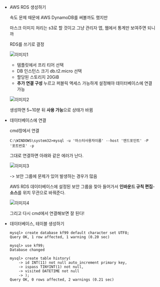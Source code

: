 - AWS RDS 생성하기

  속도 문제 때문에 AWS DynamoDB를 써볼까도 했지만

  마스크 이미지 처리는 s3로 할 것이고 그냥 관리자 앱, 웹에서 통계만 보여주면 되니까

  RDS를 쓰기로 결정

  ![이미지1](https://user-images.githubusercontent.com/30336831/99927245-fd64ab00-2d87-11eb-9fc1-abad57088d80.png)

  - 템플릿에서 프리 티어 선택
  - DB 인스턴스 크기 db.t2.micro 선택
  - 할당된 스토리지 20GiB
  - <b>추가 연결 구성 </b>누르고 퍼블릭 액세스 가능하게 설정해야 데이터베이스에 연결 가능

  ![이미지2](https://user-images.githubusercontent.com/30336831/99927394-94316780-2d88-11eb-984e-b1a4bf9bc97e.png)

  생성하면 5~10분 뒤 <b>사용 가능</b>으로 상태가 바뀜

  

- 데이터베이스에 연결

  cmd창에서 연결

  ```
  C:\WINDOWS\system32>mysql -u '마스터사용자이름' --host '엔드포인트' -P '포트번호' -p
  ```

  그대로 연결하면 아래와 같은 에러가 난다.

  ![이미지3](https://user-images.githubusercontent.com/30336831/99927577-2c2f5100-2d89-11eb-8f4e-f730d9887ac4.png)

  -> 보안 그룹에 문제가 있어 발생하는 경우가 많음

  AWS RDS 데이터베이스에 설정된 보안 그룹을 찾아 들어가서 <b>인바운드 규칙 편집</b>-<b>소스</b>를 위치 무관으로 바꿔준다.

  ![이미지4](https://user-images.githubusercontent.com/30336831/99927686-9647f600-2d89-11eb-9c1d-7abe76bd7a53.png)

  그리고 다시 cmd에서 연결해보면 잘 된다!

  

- 데이터베이스, 테이블 생성하기

  ```
  mysql> create database kf99 default character set UTF8;
  Query OK, 1 row affected, 1 warning (0.20 sec)
  ```

  ```
  mysql> use kf99;
  Database changed
  ```

  ```
  mysql> create table history(
      -> id INT(11) not null auto_increment primary key,
      -> ispass TINYINT(1) not null,
      -> visited DATETIME not null
      -> );
  Query OK, 0 rows affected, 2 warnings (0.21 sec)
  ```

  